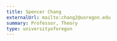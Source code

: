 ```yaml
---
title: Spencer Chang
externalUrl: mailto:chang2@uoregon.edu
summary: Professor, Theory
type: universityoforegon
---
```

